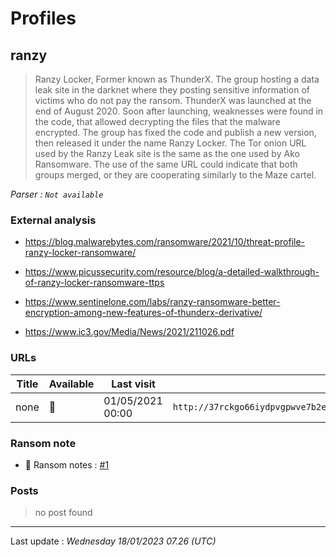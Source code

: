 # Profiles

## **ranzy**

> Ranzy Locker, Former known as ThunderX. The group hosting a data leak site in the darknet where they posting sensitive information of victims who do not pay the ransom. ThunderX was launched at the end of August 2020. Soon after launching, weaknesses were found in the code, that allowed decrypting the files that the malware encrypted. The group has fixed the code and publish a new version, then released it under the name Ranzy Locker. The Tor onion URL used by the Ranzy Leak site is the same as the one used by Ako Ransomware. The use of the same URL could indicate that both groups merged, or they are cooperating similarly to the Maze cartel.

_Parser : `Not available`_

### External analysis
- https://blog.malwarebytes.com/ransomware/2021/10/threat-profile-ranzy-locker-ransomware/

- https://www.picussecurity.com/resource/blog/a-detailed-walkthrough-of-ranzy-locker-ransomware-ttps

- https://www.sentinelone.com/labs/ranzy-ransomware-better-encryption-among-new-features-of-thunderx-derivative/

- https://www.ic3.gov/Media/News/2021/211026.pdf

### URLs
| Title | Available | Last visit | fqdn | Screenshot 
|---|---|---|---|---|
| none | 🔴 | 01/05/2021 00:00 | `http://37rckgo66iydpvgpwve7b2el5q2zhjw4tv4lmyewufnpx4lhkekxkoqd.onion` | ❌ | 


### Ransom note
* 📝 Ransom notes :  <a href="/ransomware_notes/ranzy/ranzy.txt" target=_blank>#1</a> 

### Posts

> no post found


 --- 


Last update : _Wednesday 18/01/2023 07.26 (UTC)_
